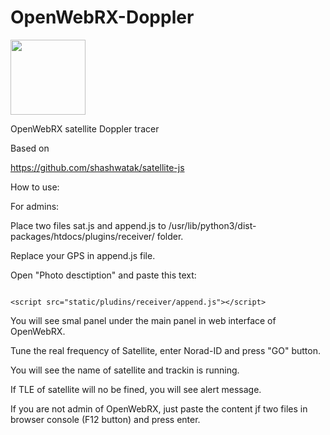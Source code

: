 # OpenWebRX-Doppler

<img src="https://github.com/studentkra/OpenWebRX-Doppler/blob/main/Example.jpg" height="120"/></h1>


OpenWebRX satellite Doppler tracer

Based on 

https://github.com/shashwatak/satellite-js

How to use:

For admins:

Place two files sat.js and append.js to /usr/lib/python3/dist-packages/htdocs/plugins/receiver/ folder.

Replace your GPS in append.js file.

Open "Photo desctiption" and paste this text:


```<script src="static/plugins/receiver/sat.js"></script>

<script src="static/pludins/receiver/append.js"></script>

```
You will see smal panel under the main panel in web interface of OpenWebRX.

Tune the real frequency of Satellite, enter Norad-ID and press "GO" button.

You will see the name of satellite and trackin is running.

If TLE of satellite will no be fined, you will see alert message.

If you are not admin of OpenWebRX, just paste the content jf two files in browser console (F12 button) and press enter.
